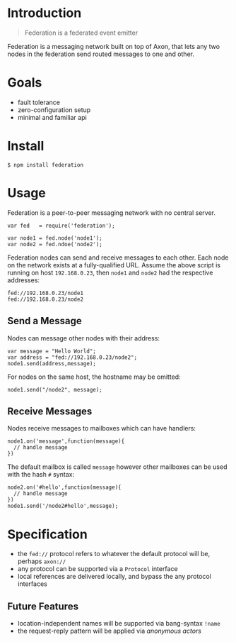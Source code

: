 # Introduction

> Federation is a federated event emitter

Federation is a messaging network built on top of Axon,
that lets any two nodes in the federation send routed messages to one and other.

# Goals

- fault tolerance
- zero-configuration setup
- minimal and familiar api

# Install

    $ npm install federation

# Usage

Federation is a peer-to-peer messaging network with no central server.

    var fed   = require('federation');
    
    var node1 = fed.node('node1');
    var node2 = fed.ndoe('node2');

Federation nodes can send and receive messages to each other.
Each node on the network exists at a fully-qualified URL.
Assume the above script is running on host `192.168.0.23`,
then `node1` and `node2` had the respective addresses:

    fed://192.168.0.23/node1
    fed://192.168.0.23/node2

## Send a Message

Nodes can message other nodes with their address:

    var message = "Hello World";
    var address = "fed://192.168.0.23/node2";
    node1.send(address,message);

For nodes on the same host, the hostname may be omitted:

    node1.send("/node2", message);

## Receive Messages

Nodes receive messages to mailboxes which can have handlers:

    node1.on('message',function(message){
      // handle message
    })

The default mailbox is called `message` however other mailboxes can be used with the hash `#` syntax:

    node2.on('#hello',function(message){
      // handle message
    })
    node1.send('/node2#hello',message);

# Specification

- the `fed://` protocol refers to whatever the default protocol will be, perhaps `axon://`
- any protocol can be supported via a `Protocol` interface
- local references are delivered locally, and bypass the any protocol interfaces

## Future Features

- location-independent names will be supported via bang-syntax `!name`
- the request-reply pattern will be applied via _anonymous actors_
